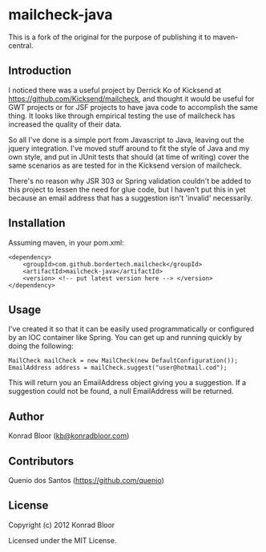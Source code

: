 mailcheck-java
==============

This is a fork of the original for the purpose of publishing it to maven-central.

Introduction
------------
I noticed there was a useful project by Derrick Ko of Kicksend at <https://github.com/Kicksend/mailcheck>,
and thought it would be useful for GWT projects or for JSF projects to have java code to accomplish the same
thing.  It looks like through empirical testing the use of mailcheck has increased the quality of their data.

So all I've done is a simple port from Javascript to Java, leaving out the jquery integration.  I've moved stuff
around to fit the style of Java and my own style, and put in JUnit tests that should (at time of writing) cover
the same scenarios as are tested for in the Kicksend version of mailcheck.

There's no reason why JSR 303 or Spring validation couldn't be added to this project to lessen the need for
glue code, but I haven't put this in yet because an email address that has a suggestion isn't 'invalid' necessarily.


Installation
------------

Assuming maven, in your pom.xml:

	<dependency>
		<groupId>com.github.bordertech.mailcheck</groupId>
		<artifactId>mailcheck-java</artifactId>
		<version> <!-- put latest version here --> </version>
	</dependency>


Usage
-----
I've created it so that it can be easily used programmatically or configured by an IOC container like
Spring.  You can get up and running quickly by doing the following:

	MailCheck mailCheck = new MailCheck(new DefaultConfiguration());
	EmailAddress address = mailCheck.suggest("user@hotmail.cod");

This will return you an EmailAddress object giving you a suggestion.  If a suggestion could not be found, a null
EmailAddress will be returned.


Author
-------

Konrad Bloor (<kb@konradbloor.com>)


Contributors
------------

Quenio dos Santos (<https://github.com/quenio>)


License
-------

Copyright (c) 2012 Konrad Bloor

Licensed under the MIT License.
